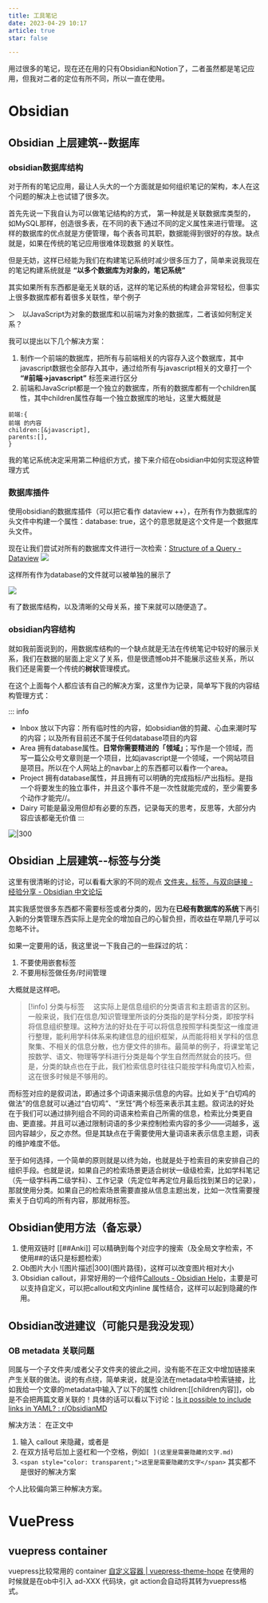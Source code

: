 ```yaml
---
title: 工具笔记
date: 2023-04-29 10:17
article: true
star: false

---
```


用过很多的笔记，现在还在用的只有Obsidian和Notion了，二者虽然都是笔记应用，但我对二者的定位有所不同，所以一直在使用。

# Obsidian
## Obsidian 上层建筑--数据库
### obsidian数据库结构
对于所有的笔记应用，最让人头大的一个方面就是如何组织笔记的架构，本人在这个问题的解决上也试错了很多次。

首先先说一下我自认为可以做笔记结构的方式，
第一种就是关联数据库类型的，如MySQL那样，创造很多表，在不同的表下通过不同的定义属性来进行管理。
这样的数据库的优点就是方便管理，每个表各司其职，数据能得到很好的存放。缺点就是，如果在传统的笔记应用很难体现数据 的关联性。

但是无妨，这样已经能为我们在构建笔记系统时减少很多压力了，简单来说我现在的笔记构建系统就是 **“以多个数据库为对象的，笔记系统”** 

其实如果所有东西都是毫无关联的话，这样的笔记系统的构建会非常轻松，但事实上很多数据库都有着很多关联性，举个例子

＞　以JavaScript为对象的数据库和以前端为对象的数据库，二者该如何制定关系？

我可以提出以下几个解决方案：
1. 制作一个前端的数据库，把所有与前端相关的内容存入这个数据库，其中javascript数据也全部存入其中，通过给所有与javascript相关的文章打一个 **“\#前端->javascript”**  标签来进行区分
2. 前端和JavaScript都是一个独立的数据库，所有的数据库都有一个children属性，其中children属性存每一个独立数据库的地址，这里大概就是
  ```
  前端:{
  前端 的内容
  children:[&javascript],
  parents:[],
  }
  ```

我的笔记系统决定采用第二种组织方式，接下来介绍在obsidian中如何实现这种管理方式

###  数据库插件
使用obsidian的数据库插件（可以把它看作 dataview ++），在所有作为数据库的头文件中构建一个属性：database: true，这个的意思就是这个文件是一个数据库头文件。

现在让我们尝试对所有的数据库文件进行一次检索：[Structure of a Query - Dataview](https://blacksmithgu.github.io/obsidian-dataview/queries/structure/)
![](http://oss.naglfar28.com/naglfar28/202304291059540.png)

这样所有作为database的文件就可以被单独的展示了

![](http://oss.naglfar28.com/naglfar28/202304291102796.png)

有了数据库结构，以及清晰的父母关系，接下来就可以随便造了。

### obsidian内容结构
就如我前面说到的，用数据库结构的一个缺点就是无法在传统笔记中较好的展示关系，我们在数据的层面上定义了关系，但是很遗憾ob并不能展示这些关系，所以我们还是需要一个传统的**树状**管理模式。

在这个上面每个人都应该有自己的解决方案，这里作为记录，简单写下我的内容结构管理方式：

::: info
- Inbox 放以下内容：所有临时性的内容，如obsidian做的剪藏、心血来潮时写的内容；以及所有目前还不属于任何database项目的内容
- Area 拥有database属性。**日常你需要精进的「领域」**；写作是一个领域，而写一篇公众号文章则是一个项目，比如javascript是一个领域，一个网站项目是项目。所以在个人网站上的navbar上的东西都可以看作一个area。
- Project 拥有database属性，并且拥有可以明确的完成指标/产出指标。是指一个将要发生的独立事件，并且这个事件不是一次性就能完成的，至少需要多个动作才能完//。
- Dairy 可能是最没用但却有必要的东西，记录每天的思考，反思等，大部分内容应该都毫无价值
:::

![|300](http://oss.naglfar28.com/naglfar28/202304291123941.png)


## Obsidian 上层建筑--标签与分类
这里有很清晰的讨论，可以看看大家的不同的观点
[文件夹，标签，与双向链接 - 经验分享 - Obsidian 中文论坛](https://forum-zh.obsidian.md/t/topic/10730/2?page=2)

其实我感觉很多东西都不需要标签或者分类的，因为在**已经有数据库的系统**下再引入新的分类管理东西实际上是完全的增加自己的心智负担，而收益在早期几乎可以忽略不计。

如果一定要用的话，我这里说一下我自己的一些踩过的坑：
1. 不要使用嵌套标签
2. 不要用标签做任务/时间管理　

大概就是这样吧。

> [!info] 分类与标签　
这实际上是信息组织的分类语言和主题语言的区别。　
一般来说，我们在信息/知识管理里所谈的分类指的是学科分类，即按学科将信息组织整理。这种方法的好处在于可以将信息按照学科类型这一维度进行整理，能利用学科体系来构建信息的组织框架，从而能将相关学科的信息聚集、不相关的信息分散，也方便文件的排布。最简单的例子，将课堂笔记按数学、语文、物理等学科进行分类是每个学生自然而然就会的技巧。但是，分类的缺点也在于此，我们检索信息时往往只能按学科角度切入检索，这在很多时候是不够用的。
>
而标签对应的是叙词法，即通过多个词语来揭示信息的内容。比如关于“白切鸡的做法”的信息就可以通过“白切鸡”、“烹饪”两个标签来表示其主题。叙词法的好处在于我们可以通过排列组合不同的词语来检索自己所需的信息，检索比分类更自由、更直接。并且可以通过限制词语的多少来控制检索内容的多少——词越多，返回内容越少，反之亦然。但是其缺点在于需要使用大量词语来表示信息主题，词表的维护难度不低。
>
至于如何选择，一个简单的原则就是以终为始，也就是处于检索目的来安排自己的组织手段。也就是说，如果自己的检索场景更适合树状一级级检索，比如学科笔记（先一级学科再二级学科）、工作记录（先定位年再定位月最后找到某日的记录），那就使用分类。如果自己的检索场景需要直接从信息主题出发，比如一次性需要搜索关于白切鸡的所有内容，那就用标签。

## Obsidian使用方法（备忘录）
1. 使用双链时 \[\[##Anki]] 可以精确到每个对应字的搜索（及全局文字检索，不使用##的话只是标题检索）
2. Ob图片大小 !\[图片描述|300]\(图片路径)，这样可以改变图片相对大小
3. Obsidian callout，非常好用的一个组件[Callouts - Obsidian Help](https://help.obsidian.md/Editing+and+formatting/Callouts)，主要是可以支持自定义，可以把callout和文内inline 属性结合，这样可以起到隐藏的作用。
## Obsidian改进建议（可能只是我没发现）
### OB metadata 关联问题
同属与一个子文件夹/或者父子文件夹的彼此之间，没有能不在正文中增加链接来产生关联的做法。说的有点绕，简单来说，就是没法在metadata中检索链接，比如我给一个文章的metadata中输入了以下的属性 children:\[\[children内容]]，ob是不会把两篇文章关联的！具体的话可以看以下讨论：[Is it possible to include links in YAML? : r/ObsidianMD](https://www.reddit.com/r/ObsidianMD/comments/vcm11q/is_it_possible_to_include_links_in_yaml/)

解决方法： 在正文中
1. 输入 callout 来隐藏，或者是
2.  在双方括号后加上竖杠和一个空格，例如`[ ](这里是需要隐藏的文字.md)`  
3. `<span style="color: transparent;">这里是需要隐藏的文字</span>`
其实都不是很好的解决方案

个人比较偏向第三种解决方案。

# VuePress
## vuepress container
vuepress比较常用的 container [自定义容器 | vuepress-theme-hope](https://theme-hope.vuejs.press/zh/guide/markdown/container.html#%E6%BC%94%E7%A4%BA)
在使用的时候就是在ob中引入 ad-XXX 代码块，git action会自动将其转为vuepress格式。

